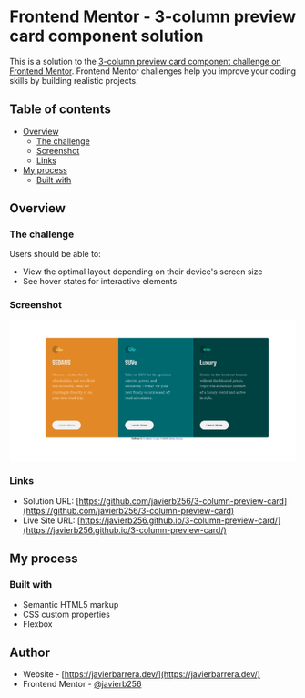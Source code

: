 # Frontend Mentor - 3-column preview card component solution

This is a solution to the [3-column preview card component challenge on Frontend Mentor](https://www.frontendmentor.io/challenges/3column-preview-card-component-pH92eAR2-). Frontend Mentor challenges help you improve your coding skills by building realistic projects. 

## Table of contents

- [Overview](#overview)
  - [The challenge](#the-challenge)
  - [Screenshot](#screenshot)
  - [Links](#links)
- [My process](#my-process)
  - [Built with](#built-with)

## Overview

### The challenge

Users should be able to:

- View the optimal layout depending on their device's screen size
- See hover states for interactive elements

### Screenshot

![website-screenshot](./images/website-screenshot.png)

### Links

- Solution URL: [https://github.com/javierb256/3-column-preview-card](https://github.com/javierb256/3-column-preview-card)
- Live Site URL: [https://javierb256.github.io/3-column-preview-card/](https://javierb256.github.io/3-column-preview-card/)

## My process

### Built with

- Semantic HTML5 markup
- CSS custom properties
- Flexbox

## Author

- Website - [https://javierbarrera.dev/](https://javierbarrera.dev/)
- Frontend Mentor - [@javierb256](https://www.frontendmentor.io/profile/javierb256)


